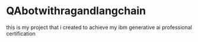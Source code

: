 # QAbotwithragandlangchain
this is my project that i created to achieve my ibm generative ai professional certification
